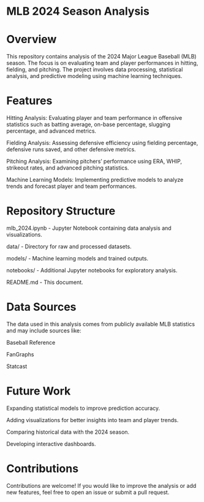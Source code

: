 # MLB 2024 Season Analysis

# Overview

This repository contains analysis of the 2024 Major League Baseball (MLB) season. The focus is on evaluating team and player performances in hitting, fielding, and pitching. The project involves data processing, statistical analysis, and predictive modeling using machine learning techniques.

# Features

Hitting Analysis: Evaluating player and team performance in offensive statistics such as batting average, on-base percentage, slugging percentage, and advanced metrics.

Fielding Analysis: Assessing defensive efficiency using fielding percentage, defensive runs saved, and other defensive metrics.

Pitching Analysis: Examining pitchers’ performance using ERA, WHIP, strikeout rates, and advanced pitching statistics.

Machine Learning Models: Implementing predictive models to analyze trends and forecast player and team performances.

# Repository Structure

mlb_2024.ipynb - Jupyter Notebook containing data analysis and visualizations.

data/ - Directory for raw and processed datasets.

models/ - Machine learning models and trained outputs.

notebooks/ - Additional Jupyter notebooks for exploratory analysis.

README.md - This document.


# Data Sources

The data used in this analysis comes from publicly available MLB statistics and may include sources like:

Baseball Reference

FanGraphs

Statcast

# Future Work

Expanding statistical models to improve prediction accuracy.

Adding visualizations for better insights into team and player trends.

Comparing historical data with the 2024 season.

Developing interactive dashboards.

# Contributions

Contributions are welcome! If you would like to improve the analysis or add new features, feel free to open an issue or submit a pull request.

